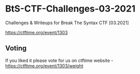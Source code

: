 # BtS-CTF-Challenges-03-2021
Challenges & Writeups for Break The Syntax CTF [03.2021]

https://ctftime.org/event/1303


## Voting
If you liked it please vote for us on ctftime website - https://ctftime.org/event/1303/weight
